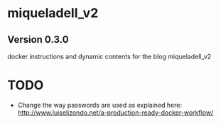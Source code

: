 # miqueladell_v2
## Version 0.3.0
docker instructions and dynamic contents for the blog miqueladell_v2

# TODO
* Change the way passwords are used as explained here:
http://www.luiselizondo.net/a-production-ready-docker-workflow/
